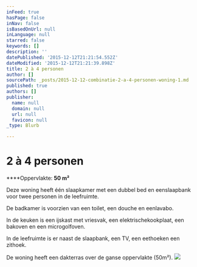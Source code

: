 ```yaml
---
inFeed: true
hasPage: false
inNav: false
isBasedOnUrl: null
inLanguage: null
starred: false
keywords: []
description: ''
datePublished: '2015-12-12T21:21:54.552Z'
dateModified: '2015-12-12T21:21:39.898Z'
title: 2 à 4 personen
author: []
sourcePath: _posts/2015-12-12-combinatie-2-a-4-personen-woning-1.md
published: true
authors: []
publisher:
  name: null
  domain: null
  url: null
  favicon: null
_type: Blurb

---
```

# 2 à 4 personen

****Oppervlakte: **50 m²**

Deze woning heeft één slaapkamer met een dubbel bed en eenslaapbank voor twee personen in de leefruimte. 

De badkamer is voorzien van een toilet, een douche en eenlavabo. 

In de keuken is een ijskast met vriesvak, een elektrischekookplaat, een bakoven en een microgolfoven. 

In de leefruimte is er naast de slaapbank, een TV, een eethoeken een zithoek. 

De woning heeft een dakterras over de ganse oppervlakte (50m²). ![](https://the-grid-user-content.s3-us-west-2.amazonaws.com/8d0687e3-a143-4232-adb3-b58fa2664825.jpg)